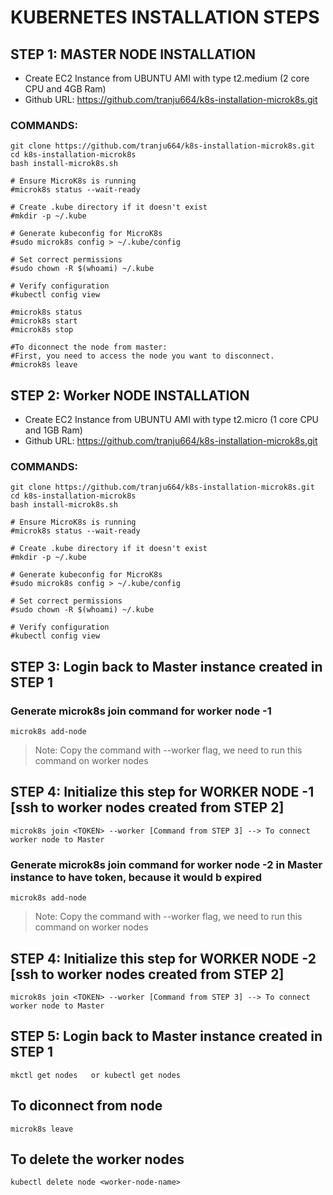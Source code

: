 # KUBERNETES INSTALLATION STEPS

## STEP 1: MASTER NODE INSTALLATION

- Create EC2 Instance from UBUNTU AMI with type t2.medium (2 core CPU and 4GB Ram)
- Github URL: https://github.com/tranju664/k8s-installation-microk8s.git

### COMMANDS:
```
git clone https://github.com/tranju664/k8s-installation-microk8s.git
cd k8s-installation-microk8s
bash install-microk8s.sh

# Ensure MicroK8s is running
#microk8s status --wait-ready

# Create .kube directory if it doesn't exist
#mkdir -p ~/.kube

# Generate kubeconfig for MicroK8s
#sudo microk8s config > ~/.kube/config

# Set correct permissions
#sudo chown -R $(whoami) ~/.kube

# Verify configuration
#kubectl config view

#microk8s status
#microk8s start
#microk8s stop

#To diconnect the node from master:
#First, you need to access the node you want to disconnect.
#microk8s leave
```

## STEP 2: Worker NODE INSTALLATION

- Create EC2 Instance from UBUNTU AMI with type t2.micro (1 core CPU and 1GB Ram)
- Github URL: https://github.com/tranju664/k8s-installation-microk8s.git

### COMMANDS:
```
git clone https://github.com/tranju664/k8s-installation-microk8s.git
cd k8s-installation-microk8s
bash install-microk8s.sh

# Ensure MicroK8s is running
#microk8s status --wait-ready

# Create .kube directory if it doesn't exist
#mkdir -p ~/.kube

# Generate kubeconfig for MicroK8s
#sudo microk8s config > ~/.kube/config

# Set correct permissions
#sudo chown -R $(whoami) ~/.kube

# Verify configuration
#kubectl config view

```

## STEP 3: Login back to Master instance created in STEP 1

### Generate microk8s join command for worker node -1

```
microk8s add-node
```
>Note: Copy the command with --worker flag, we need to run this command on worker nodes

## STEP 4: Initialize this step for  WORKER NODE -1 [ssh to worker nodes created from STEP 2]

```
microk8s join <TOKEN> --worker [Command from STEP 3] --> To connect worker node to Master

```

### Generate microk8s join command for worker node -2 in Master instance to have token, because it would b expired

```
microk8s add-node
```
>Note: Copy the command with --worker flag, we need to run this command on worker nodes

## STEP 4: Initialize this step for  WORKER NODE -2 [ssh to worker nodes created from STEP 2]

```
microk8s join <TOKEN> --worker [Command from STEP 3] --> To connect worker node to Master
```
## STEP 5: Login back to Master instance created in STEP 1
```
mkctl get nodes   or kubectl get nodes
```
## To diconnect from node
```
microk8s leave
```
## To delete the worker nodes
```
kubectl delete node <worker-node-name>
```
